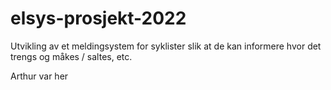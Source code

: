 # elsys-prosjekt-2022

Utvikling av et meldingsystem for syklister slik at de kan informere hvor det trengs og måkes / saltes, etc.

Arthur var her
